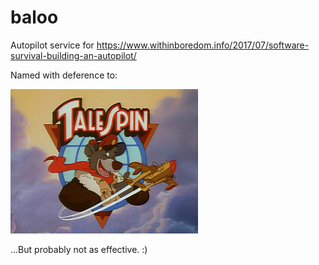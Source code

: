 # baloo
Autopilot service for https://www.withinboredom.info/2017/07/software-survival-building-an-autopilot/

Named with deference to:

![TaleSpin picture](https://github.com/dallas-rust/baloo/raw/master/talespin.jpg "TaleSpin picture")

...But probably not as effective. :)
